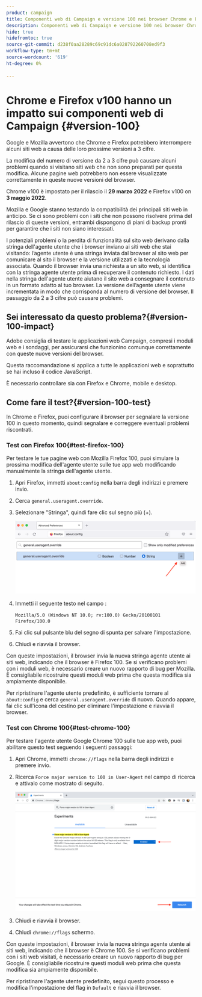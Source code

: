 ```yaml
---
product: campaign
title: Componenti web di Campaign e versione 100 nei browser Chrome e Firefox
description: Componenti web di Campaign e versione 100 nei browser Chrome e Firefox
hide: true
hidefromtoc: true
source-git-commit: d238f0aa28289c69c91dc6a028792260708ed9f3
workflow-type: tm+mt
source-wordcount: '619'
ht-degree: 0%

---
```


# Chrome e Firefox v100 hanno un impatto sui componenti web di Campaign {#version-100}

Google e Mozilla avvertono che Chrome e Firefox potrebbero interrompere alcuni siti web a causa delle loro prossime versioni a 3 cifre.

La modifica del numero di versione da 2 a 3 cifre può causare alcuni problemi quando si visitano siti web che non sono preparati per questa modifica. Alcune pagine web potrebbero non essere visualizzate correttamente in queste nuove versioni del browser.

Chrome v100 è impostato per il rilascio il **29 marzo 2022** e Firefox v100 on **3 maggio 2022**.

Mozilla e Google stanno testando la compatibilità dei principali siti web in anticipo. Se ci sono problemi con i siti che non possono risolvere prima del rilascio di queste versioni, entrambi dispongono di piani di backup pronti per garantire che i siti non siano interessati.

I potenziali problemi o la perdita di funzionalità sul sito web derivano dalla stringa dell&#39;agente utente che i browser inviano ai siti web che stai visitando: l’agente utente è una stringa inviata dal browser al sito web per comunicare al sito il browser e la versione utilizzati e la tecnologia associata. Quando il browser invia una richiesta a un sito web, si identifica con la stringa agente utente prima di recuperare il contenuto richiesto. I dati nella stringa dell&#39;agente utente aiutano il sito web a consegnare il contenuto in un formato adatto al tuo browser. La versione dell’agente utente viene incrementata in modo che corrisponda al numero di versione del browser. Il passaggio da 2 a 3 cifre può causare problemi.

## Sei interessato da questo problema?{#version-100-impact}

Adobe consiglia di testare le applicazioni web Campaign, compresi i moduli web e i sondaggi, per assicurarsi che funzionino comunque correttamente con queste nuove versioni del browser.

Questa raccomandazione si applica a tutte le applicazioni web e soprattutto se hai incluso il codice JavaScript.

È necessario controllare sia con Firefox e Chrome, mobile e desktop.

## Come fare il test?{#version-100-test}

In Chrome e Firefox, puoi configurare il browser per segnalare la versione 100 in questo momento, quindi segnalare e correggere eventuali problemi riscontrati.

### Test con Firefox 100{#test-firefox-100}

Per testare le tue pagine web con Mozilla Firefox 100, puoi simulare la prossima modifica dell&#39;agente utente sulle tue app web modificando manualmente la stringa dell&#39;agente utente.

1. Apri Firefox, immetti `about:config` nella barra degli indirizzi e premere invio.
1. Cerca `general.useragent.override`.
1. Selezionare &quot;Stringa&quot;, quindi fare clic sul segno più (+).

   ![](assets/force-user-agent-firefox.png)

1. Immetti il seguente testo nel campo :

   ```
   Mozilla/5.0 (Windows NT 10.0; rv:100.0) Gecko/20100101 Firefox/100.0
   ```

1. Fai clic sul pulsante blu del segno di spunta per salvare l&#39;impostazione.
1. Chiudi e riavvia il browser.

Con queste impostazioni, il browser invia la nuova stringa agente utente ai siti web, indicando che il browser è Firefox 100. Se si verificano problemi con i moduli web, è necessario creare un nuovo rapporto di bug per Mozilla. È consigliabile ricostruire questi moduli web prima che questa modifica sia ampiamente disponibile.

Per ripristinare l&#39;agente utente predefinito, è sufficiente tornare al `about:config` e cerca `general.useragent.override` di nuovo.  Quando appare, fai clic sull&#39;icona del cestino per eliminare l&#39;impostazione e riavvia il browser.

### Test con Chrome 100{#test-chrome-100}

Per testare l&#39;agente utente Google Chrome 100 sulle tue app web, puoi abilitare questo test seguendo i seguenti passaggi:

1. Apri Chrome, immetti `chrome://flags` nella barra degli indirizzi e premere invio.
1. Ricerca `Force major version to 100 in User-Agent` nel campo di ricerca e attivalo come mostrato di seguito.

   ![](assets/force-user-agent-chrome.png)

1. Chiudi e riavvia il browser.
1. Chiudi `chrome://flags` schermo.

Con queste impostazioni, il browser invia la nuova stringa agente utente ai siti web, indicando che il browser è Chrome 100. Se si verificano problemi con i siti web visitati, è necessario creare un nuovo rapporto di bug per Google. È consigliabile ricostruire questi moduli web prima che questa modifica sia ampiamente disponibile.

Per ripristinare l&#39;agente utente predefinito, segui questo processo e modifica l&#39;impostazione del flag in `Default` e riavvia il browser.
